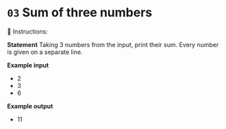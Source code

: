 # `03` Sum of three numbers

📝 Instructions:

**Statement**
Taking 3 numbers from the input, print their sum. Every number is given on a separate line.

**Example input**
- 2
- 3
- 6

**Example output**
- 11


